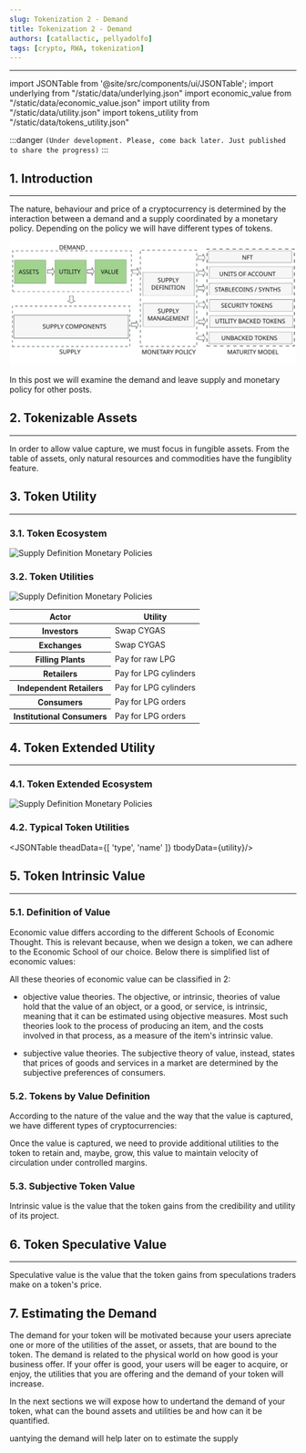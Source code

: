 ```yaml
---
slug: Tokenization 2 - Demand
title: Tokenization 2 - Demand
authors: [catallactic, pellyadolfo]
tags: [crypto, RWA, tokenization]
---
```

---

import JSONTable from '@site/src/components/ui/JSONTable';
import underlying from "/static/data/underlying.json"
import economic_value from "/static/data/economic_value.json"
import utility from "/static/data/utility.json"
import tokens_utility from "/static/data/tokens_utility.json"

:::danger
`(Under development. Please, come back later. Just published to share the progress)`
:::

## 1. Introduction
---

The nature, behaviour and price of a cryptocurrency is determined by the interaction between a demand and a supply coordinated by a monetary policy. Depending on the policy we will have different types of tokens.

![Supply Definition Monetary Policies](./tokenization_value.svg)

In this post we will examine the demand and leave supply and monetary policy for other posts.

<!-- truncate -->

## 2. Tokenizable Assets
---

In order to allow value capture, we must focus in fungible assets. From the table of assets, only natural resources and commodities have the fungiblity feature. 

<JSONTable theadData={Object.keys(underlying[0])} tbodyData={underlying}/>

## 3. Token Utility
---

### 3.1. Token Ecosystem

![Supply Definition Monetary Policies](https://gasclick.co/img/cryptogas_ecosystem_core.svg)

### 3.2. Token Utilities

![Supply Definition Monetary Policies](https://gasclick.co/img/cryptogas_token_model.svg)

<table class="table w-auto mx-auto fs-6">
	<thead class="thead-dark">
		<tr>
			<th scope="col">Actor</th>
			<th scope="col">Utility</th>
		</tr>
	</thead>
	<tbody>
		<tr>
			<th scope="row">Investors</th>
			<td>Swap CYGAS</td>
		</tr>
		<tr>
			<th scope="row">Exchanges</th>
			<td>Swap CYGAS</td>
		</tr>
		<tr>
			<th scope="row">Filling Plants</th>
			<td>Pay for raw LPG</td>
		</tr>
		<tr>
			<th scope="row">Retailers</th>
			<td>Pay for LPG cylinders</td>
		</tr>
		<tr>
			<th scope="row">Independent Retailers</th>
			<td>Pay for LPG cylinders</td>
		</tr>
		<tr>
			<th scope="row">Consumers</th>
			<td>Pay for LPG orders</td>
		</tr>
		<tr>
			<th scope="row">Institutional Consumers</th>
			<td>Pay for LPG orders</td>
		</tr>
	</tbody>
</table>

## 4. Token Extended Utility
---

### 4.1. Token Extended Ecosystem

![Supply Definition Monetary Policies](https://gasclick.co/img/cryptogas_ecosystem_layers.svg)

### 4.2. Typical Token Utilities

<JSONTable theadData={[ 'type', 'name' ]} tbodyData={utility}/>

## 5. Token Intrinsic Value
---

### 5.1. Definition of Value

Economic value differs according to the different Schools of Economic Thought. This is relevant because, when we design a token, we can adhere to the Economic School of our choice. Below there is simplified list of economic values:

<JSONTable theadData={Object.keys(economic_value[0])} tbodyData={economic_value}/>

All these theories of economic value can be classified in 2: 
- objective value theories. The objective, or intrinsic, theories of value hold that the value of an object, or a good, or service, is intrinsic, meaning that it can be estimated using objective measures. Most such theories look to the process of producing an item, and the costs involved in that process, as a measure of the item's intrinsic value.

- subjective value theories. The subjective theory of value, instead, states that prices of goods and services in a market are determined by the subjective preferences of consumers.

### 5.2. Tokens by Value Definition

According to the nature of the value and the way that the value is captured, we have different types of cryptocurrencies:

<JSONTable theadData={Object.keys(tokens_utility[0])} tbodyData={tokens_utility}/>

Once the value is captured, we need to provide additional utilities to the token to retain and, maybe, grow, this value to maintain velocity of circulation under controlled margins.

### 5.3. Subjective Token Value

Intrinsic value is the value that the token gains from the credibility and utility of its project.

## 6. Token Speculative Value
---

Speculative value is the value that the token gains from speculations traders make on a token's price.

## 7. Estimating the Demand

The demand for your token will be motivated because your users apreciate one or more of the utilities of the asset, or assets, that are bound to the token. The demand is related to the physical world on how good is your business offer. If your offer is good, your users will be eager to acquire, or enjoy, the utilities that you are offering and the demand of your token will increase. 

In the next sections we will expose how to undertand the demand of your token, what can the bound assets and utilities be and how can it be quantified.

uantying the demand will help later on to estimate the supply
